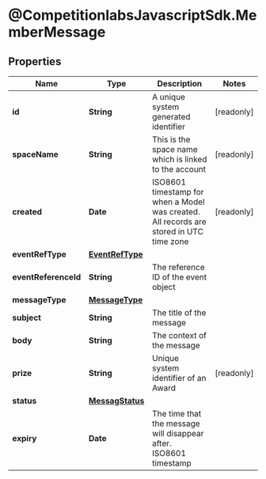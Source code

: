 # @CompetitionlabsJavascriptSdk.MemberMessage

## Properties

Name | Type | Description | Notes
------------ | ------------- | ------------- | -------------
**id** | **String** | A unique system generated identifier | [readonly] 
**spaceName** | **String** | This is the space name which is linked to the account | [readonly] 
**created** | **Date** | ISO8601 timestamp for when a Model was created. All records are stored in UTC time zone | [readonly] 
**eventRefType** | [**EventRefType**](docs/EventRefType.md) |  | 
**eventReferenceId** | **String** | The reference ID of the event object | 
**messageType** | [**MessageType**](docs/MessageType.md) |  | 
**subject** | **String** | The title of the message | 
**body** | **String** | The context of the message | 
**prize** | **String** | Unique system identifier of an Award | [readonly] 
**status** | [**MessagStatus**](docs/MessagStatus.md) |  | 
**expiry** | **Date** | The time that the message will disappear after. ISO8601 timestamp | 


